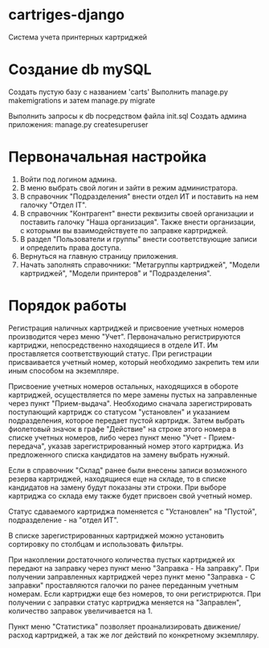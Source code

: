 # cartriges-django
 Система учета принтерных картриджей

 # Создание db mySQL
 Создать пустую базу с названием 'carts'
Выполнить 
    manage.py makemigrations 
и затем 
    manage.py migrate

Выполнить запросы к db посредством файла init.sql
Создать админа приложения:
    manage.py createsuperuser

 # Первоначальная настройка
1. Войти под логином админа.
2. В меню выбрать свой логин и зайти в режим администратора.
3. В справочник "Подразделения" внести отдел ИТ и поставить на нем галочку "Отдел IT".
4. В справочник "Контрагент" внести реквизиты своей организации и поставить галочку "Наша организация".
   Также внести организации, с которыми вы взаимодействуете по заправке картриджей.
5. В раздел "Пользователи и группы" внести соответствующие записи и определить права доступа.
6. Вернуться на главную страницу приложения.
7. Начать заполнять справочники: "Метагруппы картриджей", "Модели картриджей", "Модели принтеров" и "Подразделения".

 # Порядок работы
Регистрация наличных картриджей и присвоение учетных номеров производится через меню "Учет".
Первоначально регистрируются картриджи, непосредственно находящиеся в отделе ИТ. Им проставляется соответствующий статус.
При регистрации присваивается учетный номер, который необходимо закрепить тем или иным способом на экземпляре.

Присвоение учетных номеров остальных, находящихся в обороте картриджей, осуществляется по мере замены пустых на заправленные через пункт "Прием-выдача". Необходимо сначала зарегистрировать поступающий картридж со статусом "установлен" и указанием подразделения, которое передает пустой картридж. Затем выбрать фиолетовый значок в графе "Действие" на строке этого номера в списке учетных номеров, либо через пункт меню "Учет - Прием-передача", указав зарегистрированный номер этого картриджа. 
Из предложенного списка кандидатов на замену выбрать нужный.

Если в справочник "Склад" ранее были внесены записи возможного резерва картриджей, находящиеся еще на складе, то в списке кандидатов на замену будут показаны эти строки. При выборе картриджа со склада ему также будет присвоен свой учетный номер.

Статус сдаваемого картриджа поменяется с "Установлен" на "Пустой", подразделение - на "отдел ИТ".

В списке зарегистрированных картриджей можно установить сортировку по столбцам и использовать фильтры.

При накоплении достаточного количества пустых картриджей их передают на заправку через пункт меню "Заправка - На заправку".
При получении заправленных картриджей через пункт меню "Заправка - С заправки" проставляются галочки по ранее переданным учетным номерам. Если картриджи еще без номеров, то они регистрирются.
При получении с заправки статус картриджа меняется на "Заправлен", количество заправок увеличивается на 1.

Пункт меню "Статистика" позволяет проанализировать движение/расход картриджей, а так же лог действий по конкретному экземпляру. 
